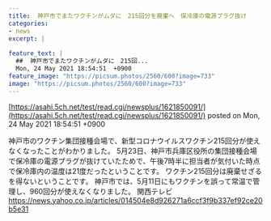 ```yaml
---
title:  神戸市でまたワクチンがムダに　215回分を廃棄へ　保冷庫の電源プラグ抜け  
categories:
- news
excerpt: |
  
feature_text: |
  ##  神戸市でまたワクチンがムダに　215回...
  Mon, 24 May 2021 18:54:51  +0900
feature_image: "https://picsum.photos/2560/600?image=733"
image: "https://picsum.photos/2560/600?image=733"
---
```


[https://asahi.5ch.net/test/read.cgi/newsplus/1621850091/](https://asahi.5ch.net/test/read.cgi/newsplus/1621850091/)
posted on Mon, 24 May 2021 18:54:51  +0900

<!--more-->

神戸市のワクチン集団接種会場で、新型コロナウイルスワクチン215回分が使えなくなったことがわかりました。 5月23日、神戸市兵庫区役所の集団接種会場で保冷庫の電源プラグが抜けていたためで、午後7時半に担当者が気付いた時点で保冷庫内の温度は21度だったということです。 ワクチン215回分は廃棄せざるを得ないということです。 神戸市では、5月11日にもワクチンを誤って常温で管理し、960回分が使えなくなりました。 関西テレビ https://news.yahoo.co.jp/articles/014504e8d926271a6ccf3f9b337ef92ce20b5e31
